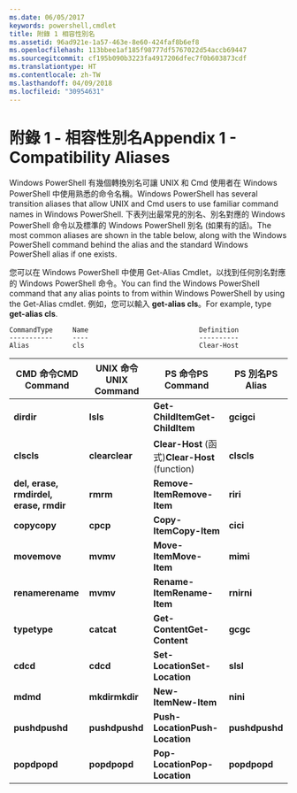 ```yaml
---
ms.date: 06/05/2017
keywords: powershell,cmdlet
title: 附錄 1 相容性別名
ms.assetid: 96ad921e-1a57-463e-8e60-424faf8b6ef8
ms.openlocfilehash: 113bbee1af185f98777df5767022d54accb69447
ms.sourcegitcommit: cf195b090b3223fa4917206dfec7f0b603873cdf
ms.translationtype: HT
ms.contentlocale: zh-TW
ms.lasthandoff: 04/09/2018
ms.locfileid: "30954631"
---
```

# <a name="appendix-1---compatibility-aliases"></a><span data-ttu-id="da646-103">附錄 1 - 相容性別名</span><span class="sxs-lookup"><span data-stu-id="da646-103">Appendix 1 - Compatibility Aliases</span></span>

<span data-ttu-id="da646-104">Windows PowerShell 有幾個轉換別名可讓 UNIX 和 Cmd 使用者在 Windows PowerShell 中使用熟悉的命令名稱。</span><span class="sxs-lookup"><span data-stu-id="da646-104">Windows PowerShell has several transition aliases that allow UNIX and Cmd users to use familiar command names in Windows PowerShell.</span></span> <span data-ttu-id="da646-105">下表列出最常見的別名、別名對應的 Windows PowerShell 命令以及標準的 Windows PowerShell 別名 (如果有的話)。</span><span class="sxs-lookup"><span data-stu-id="da646-105">The most common aliases are shown in the table below, along with the Windows PowerShell command behind the alias and the standard Windows PowerShell alias if one exists.</span></span>

<span data-ttu-id="da646-106">您可以在 Windows PowerShell 中使用 Get-Alias Cmdlet，以找到任何別名對應的 Windows PowerShell 命令。</span><span class="sxs-lookup"><span data-stu-id="da646-106">You can find the Windows PowerShell command that any alias points to from within Windows PowerShell by using the Get-Alias cmdlet.</span></span> <span data-ttu-id="da646-107">例如，您可以輸入 **get-alias cls**。</span><span class="sxs-lookup"><span data-stu-id="da646-107">For example, type **get-alias cls**.</span></span>

```
CommandType     Name                            Definition
-----------     ----                            ----------
Alias           cls                             Clear-Host
```

|<span data-ttu-id="da646-108">CMD 命令</span><span class="sxs-lookup"><span data-stu-id="da646-108">CMD Command</span></span>|<span data-ttu-id="da646-109">UNIX 命令</span><span class="sxs-lookup"><span data-stu-id="da646-109">UNIX Command</span></span>|<span data-ttu-id="da646-110">PS 命令</span><span class="sxs-lookup"><span data-stu-id="da646-110">PS Command</span></span>|<span data-ttu-id="da646-111">PS 別名</span><span class="sxs-lookup"><span data-stu-id="da646-111">PS Alias</span></span>|
|---------------|----------------|--------------|------------|
|<span data-ttu-id="da646-112">**dir**</span><span class="sxs-lookup"><span data-stu-id="da646-112">**dir**</span></span>|<span data-ttu-id="da646-113">**ls**</span><span class="sxs-lookup"><span data-stu-id="da646-113">**ls**</span></span>|<span data-ttu-id="da646-114">**Get-ChildItem**</span><span class="sxs-lookup"><span data-stu-id="da646-114">**Get-ChildItem**</span></span>|<span data-ttu-id="da646-115">**gci**</span><span class="sxs-lookup"><span data-stu-id="da646-115">**gci**</span></span>|
|<span data-ttu-id="da646-116">**cls**</span><span class="sxs-lookup"><span data-stu-id="da646-116">**cls**</span></span>|<span data-ttu-id="da646-117">**clear**</span><span class="sxs-lookup"><span data-stu-id="da646-117">**clear**</span></span>|<span data-ttu-id="da646-118">**Clear-Host** (函式)</span><span class="sxs-lookup"><span data-stu-id="da646-118">**Clear-Host** (function)</span></span>|<span data-ttu-id="da646-119">**cls**</span><span class="sxs-lookup"><span data-stu-id="da646-119">**cls**</span></span>|
|<span data-ttu-id="da646-120">**del, erase, rmdir**</span><span class="sxs-lookup"><span data-stu-id="da646-120">**del, erase, rmdir**</span></span>|<span data-ttu-id="da646-121">**rm**</span><span class="sxs-lookup"><span data-stu-id="da646-121">**rm**</span></span>|<span data-ttu-id="da646-122">**Remove-Item**</span><span class="sxs-lookup"><span data-stu-id="da646-122">**Remove-Item**</span></span>|<span data-ttu-id="da646-123">**ri**</span><span class="sxs-lookup"><span data-stu-id="da646-123">**ri**</span></span>|
|<span data-ttu-id="da646-124">**copy**</span><span class="sxs-lookup"><span data-stu-id="da646-124">**copy**</span></span>|<span data-ttu-id="da646-125">**cp**</span><span class="sxs-lookup"><span data-stu-id="da646-125">**cp**</span></span>|<span data-ttu-id="da646-126">**Copy-Item**</span><span class="sxs-lookup"><span data-stu-id="da646-126">**Copy-Item**</span></span>|<span data-ttu-id="da646-127">**ci**</span><span class="sxs-lookup"><span data-stu-id="da646-127">**ci**</span></span>|
|<span data-ttu-id="da646-128">**move**</span><span class="sxs-lookup"><span data-stu-id="da646-128">**move**</span></span>|<span data-ttu-id="da646-129">**mv**</span><span class="sxs-lookup"><span data-stu-id="da646-129">**mv**</span></span>|<span data-ttu-id="da646-130">**Move-Item**</span><span class="sxs-lookup"><span data-stu-id="da646-130">**Move-Item**</span></span>|<span data-ttu-id="da646-131">**mi**</span><span class="sxs-lookup"><span data-stu-id="da646-131">**mi**</span></span>|
|<span data-ttu-id="da646-132">**rename**</span><span class="sxs-lookup"><span data-stu-id="da646-132">**rename**</span></span>|<span data-ttu-id="da646-133">**mv**</span><span class="sxs-lookup"><span data-stu-id="da646-133">**mv**</span></span>|<span data-ttu-id="da646-134">**Rename-Item**</span><span class="sxs-lookup"><span data-stu-id="da646-134">**Rename-Item**</span></span>|<span data-ttu-id="da646-135">**rni**</span><span class="sxs-lookup"><span data-stu-id="da646-135">**rni**</span></span>|
|<span data-ttu-id="da646-136">**type**</span><span class="sxs-lookup"><span data-stu-id="da646-136">**type**</span></span>|<span data-ttu-id="da646-137">**cat**</span><span class="sxs-lookup"><span data-stu-id="da646-137">**cat**</span></span>|<span data-ttu-id="da646-138">**Get-Content**</span><span class="sxs-lookup"><span data-stu-id="da646-138">**Get-Content**</span></span>|<span data-ttu-id="da646-139">**gc**</span><span class="sxs-lookup"><span data-stu-id="da646-139">**gc**</span></span>|
|<span data-ttu-id="da646-140">**cd**</span><span class="sxs-lookup"><span data-stu-id="da646-140">**cd**</span></span>|<span data-ttu-id="da646-141">**cd**</span><span class="sxs-lookup"><span data-stu-id="da646-141">**cd**</span></span>|<span data-ttu-id="da646-142">**Set-Location**</span><span class="sxs-lookup"><span data-stu-id="da646-142">**Set-Location**</span></span>|<span data-ttu-id="da646-143">**sl**</span><span class="sxs-lookup"><span data-stu-id="da646-143">**sl**</span></span>|
|<span data-ttu-id="da646-144">**md**</span><span class="sxs-lookup"><span data-stu-id="da646-144">**md**</span></span>|<span data-ttu-id="da646-145">**mkdir**</span><span class="sxs-lookup"><span data-stu-id="da646-145">**mkdir**</span></span>|<span data-ttu-id="da646-146">**New-Item**</span><span class="sxs-lookup"><span data-stu-id="da646-146">**New-Item**</span></span>|<span data-ttu-id="da646-147">**ni**</span><span class="sxs-lookup"><span data-stu-id="da646-147">**ni**</span></span>|
|<span data-ttu-id="da646-148">**pushd**</span><span class="sxs-lookup"><span data-stu-id="da646-148">**pushd**</span></span>|<span data-ttu-id="da646-149">**pushd**</span><span class="sxs-lookup"><span data-stu-id="da646-149">**pushd**</span></span>|<span data-ttu-id="da646-150">**Push-Location**</span><span class="sxs-lookup"><span data-stu-id="da646-150">**Push-Location**</span></span>|<span data-ttu-id="da646-151">**pushd**</span><span class="sxs-lookup"><span data-stu-id="da646-151">**pushd**</span></span>|
|<span data-ttu-id="da646-152">**popd**</span><span class="sxs-lookup"><span data-stu-id="da646-152">**popd**</span></span>|<span data-ttu-id="da646-153">**popd**</span><span class="sxs-lookup"><span data-stu-id="da646-153">**popd**</span></span>|<span data-ttu-id="da646-154">**Pop-Location**</span><span class="sxs-lookup"><span data-stu-id="da646-154">**Pop-Location**</span></span>|<span data-ttu-id="da646-155">**popd**</span><span class="sxs-lookup"><span data-stu-id="da646-155">**popd**</span></span>|